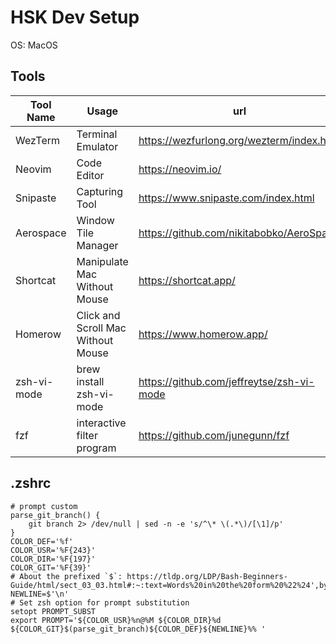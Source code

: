 # HSK Dev Setup

OS: MacOS

## Tools

|Tool Name|Usage|url|
|---|---|---|
|WezTerm|Terminal Emulator|https://wezfurlong.org/wezterm/index.html|
|Neovim|Code Editor|https://neovim.io/|
|Snipaste|Capturing Tool|https://www.snipaste.com/index.html|
|Aerospace|Window Tile Manager|https://github.com/nikitabobko/AeroSpace|
|Shortcat|Manipulate Mac Without Mouse|https://shortcat.app/|
|Homerow|Click and Scroll Mac Without Mouse|https://www.homerow.app/|
|zsh-vi-mode|brew install zsh-vi-mode|https://github.com/jeffreytse/zsh-vi-mode|
|fzf|interactive filter program|https://github.com/junegunn/fzf

## .zshrc

```
# prompt custom
parse_git_branch() {
    git branch 2> /dev/null | sed -n -e 's/^\* \(.*\)/[\1]/p'
}
COLOR_DEF='%f'
COLOR_USR='%F{243}'
COLOR_DIR='%F{197}'
COLOR_GIT='%F{39}'
# About the prefixed `$`: https://tldp.org/LDP/Bash-Beginners-Guide/html/sect_03_03.html#:~:text=Words%20in%20the%20form%20%22%24',by%20the%20ANSI%2DC%20standard.
NEWLINE=$'\n'
# Set zsh option for prompt substitution
setopt PROMPT_SUBST
export PROMPT='${COLOR_USR}%n@%M ${COLOR_DIR}%d ${COLOR_GIT}$(parse_git_branch)${COLOR_DEF}${NEWLINE}%% '
```
